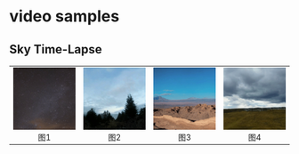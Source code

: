 # video samples
## Sky Time-Lapse
<table>
    <tr>
        <td ><center><img src="/sky/sampleSKY.gif" > 图1  </center></td>
        <td ><center><img src="/sky/sample3.gif"  >  图2  </center></td>
        <td ><center><img src="/sky/sample5.gif"  >  图3  </center></td>
        <td ><center><img src="/sky/sample.gif"  >   图4   </center></td>
    </tr>

</table>

